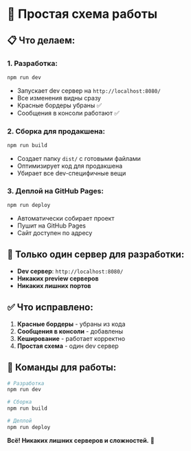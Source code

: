 # 🚀 Простая схема работы

## 📋 Что делаем:

### 1. **Разработка:**

```bash
npm run dev
```

- Запускает dev сервер на `http://localhost:8080/`
- Все изменения видны сразу
- Красные бордеры убраны ✅
- Сообщения в консоли работают ✅

### 2. **Сборка для продакшена:**

```bash
npm run build
```

- Создает папку `dist/` с готовыми файлами
- Оптимизирует код для продакшена
- Убирает все dev-специфичные вещи

### 3. **Деплой на GitHub Pages:**

```bash
npm run deploy
```

- Автоматически собирает проект
- Пушит на GitHub Pages
- Сайт доступен по адресу

## 🎯 **Только один сервер для разработки:**

- **Dev сервер**: `http://localhost:8080/`
- **Никаких preview серверов**
- **Никаких лишних портов**

## ✅ **Что исправлено:**

1. **Красные бордеры** - убраны из кода
2. **Сообщения в консоли** - добавлены
3. **Кеширование** - работает корректно
4. **Простая схема** - один dev сервер

## 🚀 **Команды для работы:**

```bash
# Разработка
npm run dev

# Сборка
npm run build

# Деплой
npm run deploy
```

**Всё! Никаких лишних серверов и сложностей.** 🎉
